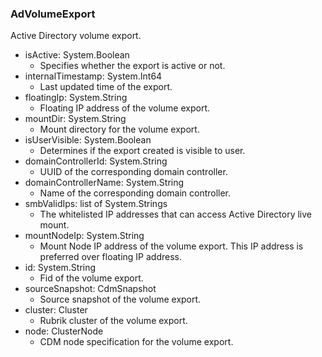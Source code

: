 ### AdVolumeExport
Active Directory volume export.

- isActive: System.Boolean
  - Specifies whether the export is active or not.
- internalTimestamp: System.Int64
  - Last updated time of the export.
- floatingIp: System.String
  - Floating IP address of the volume export.
- mountDir: System.String
  - Mount directory for the volume export.
- isUserVisible: System.Boolean
  - Determines if the export created is visible to user.
- domainControllerId: System.String
  - UUID of the corresponding domain controller.
- domainControllerName: System.String
  - Name of the corresponding domain controller.
- smbValidIps: list of System.Strings
  - The whitelisted IP addresses that can access Active Directory live mount.
- mountNodeIp: System.String
  - Mount Node IP address of the volume export. This IP address is preferred over floating IP address.
- id: System.String
  - Fid of the volume export.
- sourceSnapshot: CdmSnapshot
  - Source snapshot of the volume export.
- cluster: Cluster
  - Rubrik cluster of the volume export.
- node: ClusterNode
  - CDM node specification for the volume export.
